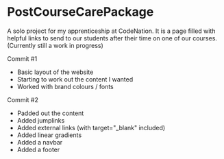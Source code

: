 # PostCourseCarePackage
A solo project for my apprenticeship at CodeNation. It is a page filled with helpful links to send to our students after their time on one of our courses. (Currently still a work in progress)

Commit #1

- Basic layout of the website
- Starting to work out the content I wanted
- Worked with brand colours / fonts

Commit #2

- Padded out the content
- Added jumplinks
- Added external links (with target="_blank" included)
- Added linear gradients
- Added a navbar
- Added a footer
